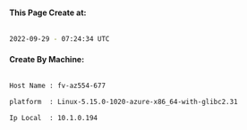 
   
#### This Page Create at:

```bash

2022-09-29 - 07:24:34 UTC

```

#### Create By Machine:

```bash

Host Name : fv-az554-677

platform  : Linux-5.15.0-1020-azure-x86_64-with-glibc2.31

Ip Local  : 10.1.0.194

```

